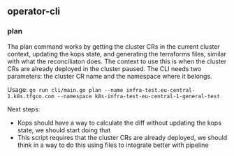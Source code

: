 ## operator-cli

### plan
Tha plan command works by getting the cluster CRs in the current cluster context, updating the kops state, and generating the terraforms files, similar with what the reconciliaton does. The context to use this is when the cluster CRs are already deployed in the cluster paused. The CLI needs two parameters: the cluster CR name and the namespace where it belongs.

Usage:
`go run cli/main.go plan --name infra-test.eu-central-1.k8s.tfgco.com --namespace k8s-infra-test-eu-central-1-general-test`

Next steps:
- Kops should have a way to calculate the diff without updating the kops state, we should start doing that
- This script requires that the cluster CRs are already deployed, we should think in a way to do this using files to integrate better with pipeline

